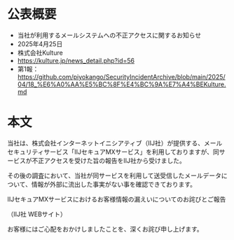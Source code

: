 # 公表概要
- 当社が利用するメールシステムへの不正アクセスに関するお知らせ
- 2025年4月25日
- 株式会社Kulture
- https://kulture.jp/news_detail.php?id=56
- 第1報：https://github.com/piyokango/SecurityIncidentArchive/blob/main/2025/04/18_%E6%A0%AA%E5%BC%8F%E4%BC%9A%E7%A4%BEKulture.md

# 本文
当社は、株式会社インターネットイニシアティブ（IIJ社）が提供する、メールセキュリティサービス「IIJセキュアMXサービス」を利用しておりますが、同サービスが不正アクセスを受けた旨の報告をIIJ社から受けました。

その後の調査において、当社が同サービスを利用して送受信したメールデータについて、情報が外部に流出した事実がない事を確認できております。

IIJセキュアMXサービスにおけるお客様情報の漏えいについてのお詫びとご報告

（IIJ社 WEBサイト）

お客様にはご心配をおかけしましたことを、深くお詫び申し上げます。
